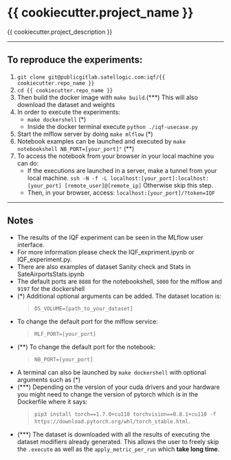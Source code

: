 # {{ cookiecutter.project_name }}

{{ cookiecutter.project_description }}
____________________________________________________________________________________________________


## To reproduce the experiments:

1. `git clone git@publicgitlab.satellogic.com:iqf/{{ cookiecutter.repo_name }}`
2. `cd {{ cookiecutter.repo_name }}`
3. Then build the docker image with `make build`.(\*\*\*) This will also download the dataset and weights
4. In order to execute the experiments:
    - `make dockershell` (\*)
    - Inside the docker terminal execute `python ./iqf-usecase.py`
5. Start the mlflow server by doing `make mlflow` (\*)
6. Notebook examples can be launched and executed by `make notebookshell NB_PORT=[your_port]"` (\**)
7. To access the notebook from your browser in your local machine you can do:
    - If the executions are launched in a server, make a tunnel from your local machine. `ssh -N -f -L localhost:[your_port]:localhost:[your_port] [remote_user]@[remote_ip]`  Otherwise skip this step.
    - Then, in your browser, access: `localhost:[your_port]/?token=IQF`


____________________________________________________________________________________________________

## Notes

   - The results of the IQF experiment can be seen in the MLflow user interface.
   - For more information please check the IQF_expriment.ipynb or IQF_experiment.py.
   - There are also examples of dataset Sanity check and Stats in SateAirportsStats.ipynb
   - The default ports are `8888` for the notebookshell, `5000` for the mlflow and `9197` for the dockershell
   - (*)
        Additional optional arguments can be added. The dataset location is:
        >`DS_VOLUME=[path_to_your_dataset]`
   - To change the default port for the mlflow service:
     >`MLF_PORT=[your_port]`
   - (**)
        To change the default port for the notebook: 
        >`NB_PORT=[your_port]`
   - A terminal can also be launched by `make dockershell` with optional arguments such as (*)
   - (***)
        Depending on the version of your cuda drivers and your hardware you might need to change the version of pytorch which is in the Dockerfile where it says:
        >`pip3 install torch==1.7.0+cu110 torchvision==0.8.1+cu110 -f https://download.pytorch.org/whl/torch_stable.html`.
   - (***)
        The dataset is downloaded with all the results of executing the dataset modifiers already generated. This allows the user to freely skip the `.execute` as well as the `apply_metric_per_run` which __take long time__.
